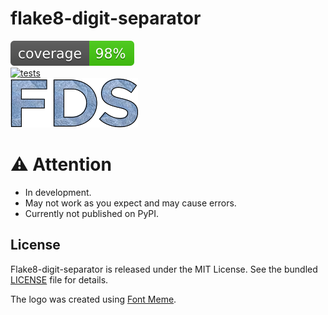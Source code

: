 # flake8-digit-separator
[![coverage](https://raw.githubusercontent.com/imtoopunkforyou/flake8-digit-separator/refs/heads/main/.github/badge/coverage.svg)](https://github.com/pytest-dev/pytest-cov)  
[![tests](https://github.com/imtoopunkforyou/flake8-digit-separator/actions/workflows/tests.yaml/badge.svg)](https://github.com/imtoopunkforyou/flake8-digit-separator/actions/workflows/tests.yaml)  
![logo](https://raw.githubusercontent.com/imtoopunkforyou/flake8-digit-separator/main/.github/badge/logo.png)

# ⚠️ Attention
- In development.  
- May not work as you expect and may cause errors.
- Currently not published on PyPI.

## License
Flake8-digit-separator is released under the MIT License. See the bundled [LICENSE](https://github.com/imtoopunkforyou/curlifier/blob/main/LICENSE) file for details.

The logo was created using [Font Meme](https://fontmeme.com/graffiti-creator/).